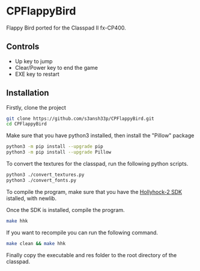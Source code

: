 
# CPFlappyBird

Flappy Bird ported for the Classpad II fx-CP400.

## Controls
 - Up key to jump
 - Clear/Power key to end the game
 - EXE key to restart

## Installation

Firstly, clone the project

```bash
git clone https://github.com/s3ansh33p/CPFlappyBird.git
cd CPFlappyBird
```
Make sure that you have python3 installed, then install the "Pillow" package
```bash
python3 -m pip install --upgrade pip
python3 -m pip install --upgrade Pillow
```
To convert the textures for the classpad, run the following python scripts.
```bash
python3 ./convert_textures.py
python3 ./convert_fonts.py
```
To compile the program, make sure that you have the [Hollyhock-2 SDK](https://github.com/SnailMath/hollyhock-2) istalled, with newlib.

Once the SDK is installed, compile the program.
```bash
make hhk
```
If you want to recompile you can run the following command.
```bash
make clean && make hhk
```

Finally copy the executable and res folder to the root directory of the classpad.
